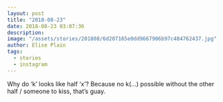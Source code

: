 ```yaml
---
layout: post
title: "2018-08-23"
date: 2018-08-23 03:07:36
description: 
image: "/assets/stories/201808/6d207165e0dd9667906b97c484762437.jpg"
author: Elise Plain
tags: 
  - stories
  - instagram
---
```


Why do ‘k’ looks like half ‘x’? Because no k(...) possible without the other half / someone to kiss, that’s guay.
<p></p>
